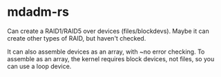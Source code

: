 # mdadm-rs

Can create a RAID1/RAID5 over devices (files/blockdevs).
Maybe it can create other types of RAID, but haven't checked.

It can also assemble devices as an array, with ~no error checking.
To assemble as an array, the kernel requires block devices, not files, so you can use a loop device.
